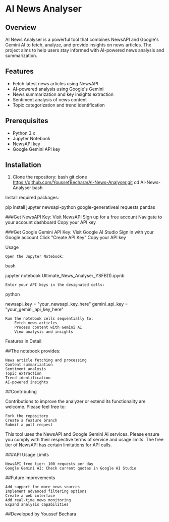 # AI News Analyser

## Overview
AI News Analyser is a powerful tool that combines NewsAPI and Google's Gemini AI to fetch, analyze, and provide insights on news articles. The project aims to help users stay informed with AI-powered news analysis and summarization.

## Features
- Fetch latest news articles using NewsAPI
- AI-powered analysis using Google's Gemini
- News summarization and key insights extraction
- Sentiment analysis of news content
- Topic categorization and trend identification

## Prerequisites
- Python 3.x
- Jupyter Notebook
- NewsAPI key
- Google Gemini API key

## Installation

1. Clone the repository:
bash
git clone https://github.com/YoussefBechara/AI-News-Analyser.git
cd AI-News-Analyser
bash

Install required packages:

pip install jupyter newsapi-python google-generativeai requests pandas

###Get NewsAPI Key:
        Visit NewsAPI
        Sign up for a free account
        Navigate to your account dashboard
        Copy your API key

###Get Google Gemini API Key:
        Visit Google AI Studio
        Sign in with your Google account
        Click "Create API Key"
        Copy your API key

Usage

    Open the Jupyter Notebook:

bash

jupyter notebook Ultimate_News_Analyser_YSFB\(1\).ipynb

    Enter your API keys in the designated cells:

python

newsapi_key = "your_newsapi_key_here"
gemini_api_key = "your_gemini_api_key_here"

    Run the notebook cells sequentially to:
        Fetch news articles
        Process content with Gemini AI
        View analysis and insights

Features in Detail

##The notebook provides:

    News article fetching and processing
    Content summarization
    Sentiment analysis
    Topic extraction
    Trend identification
    AI-powered insights

##Contributing

Contributions to improve the analyzer or extend its functionality are welcome. Please feel free to:

    Fork the repository
    Create a feature branch
    Submit a pull request

This tool uses the NewsAPI and Google Gemini AI services. Please ensure you comply with their respective terms of service and usage limits. The free tier of NewsAPI has certain limitations for API calls.

###API Usage Limits

    NewsAPI free tier: 100 requests per day
    Google Gemini AI: Check current quotas in Google AI Studio

##Future Improvements

    Add support for more news sources
    Implement advanced filtering options
    Create a web interface
    Add real-time news monitoring
    Expand analysis capabilities

##Developed by Youssef Bechara
